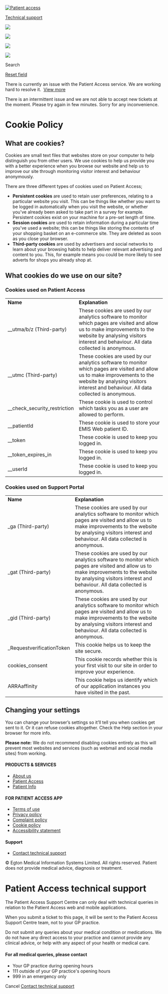 [![Patient access](https://az758991.vo.msecnd.net/images/Patient-Access-Logo.svg?v=1.4.21)](https://support.patientaccess.com/)

[Technical support](#)

![](https://az758991.vo.msecnd.net/images/technical-support-icon.svg?v=1.4.21)

![](https://az758991.vo.msecnd.net/images/desktop-providing-nhs-services.svg?v=1.4.21)

![](https://az758991.vo.msecnd.net/images/mobile-providing-nhs-services.svg?v=1.4.21)

![](https://az758991.vo.msecnd.net/images/search-icon.svg?v=1.4.21)

 Search

 [Reset field](#)

There is currently an issue with the Patient Access service. We are working hard to resolve it.  [View more](https://support.patientaccess.com/status)

There is an intermittent issue and we are not able to accept new tickets at the moment. Please try again in few minutes. Sorry for any inconvenience.

Cookie Policy
=============

What are cookies?
-----------------

Cookies are small text files that websites store on your computer to help distinguish you from other users. We use cookies to help us provide you with a better experience when you browse our website and help us to improve our site through monitoring visitor interest and behaviour anonymously.

There are three different types of cookies used on Patient Access;

* **Persistent cookies** are used to retain user preferences, relating to a particular website you visit. This can be things like whether you want to be logged in automatically when you visit the website, or whether you've already been asked to take part in a survey for example. Persistent cookies exist on your machine for a pre-set length of time.
* **Session cookies** are used to retain information during a particular time you've used a website; this can be things like storing the contents of your shopping basket on an e-commerce site. They are deleted as soon as you close your browser.
* **Third-party cookies** are used by advertisers and social networks to learn about your browsing habits to help deliver relevant advertising and content to you. This, for example means you could be more likely to see adverts for shops you already shop at.

What cookies do we use on our site?
-----------------------------------

### Cookies used on Patient Access

|     |     |
| --- | --- |
| **Name** | **Explanation** |
| \_\_utma/b/z (Third-party) | These cookies are used by our analytics software to monitor which pages are visited and allow us to make improvements to the website by analysing visitors interest and behaviour. All data collected is anonymous. |
| \_\_utmc (Third-party) | These cookies are used by our analytics software to monitor which pages are visited and allow us to make improvements to the website by analysing visitors interest and behaviour. All data collected is anonymous. |
| \_\_check\_security\_restriction | These cookie is used to control which tasks you as a user are allowed to perform. |
| \_\_patientId | These cookie is used to store your EMIS Web patient ID. |
| \_\_token | These cookie is used to keep you logged in. |
| \_\_token\_expires\_in | These cookie is used to keep you logged in. |
| \_\_userId | These cookie is used to keep you logged in. |

### Cookies used on Support Portal

|     |     |
| --- | --- |
| **Name** | **Explanation** |
| \_ga (Third-party) | These cookies are used by our analytics software to monitor which pages are visited and allow us to make improvements to the website by analysing visitors interest and behaviour. All data collected is anonymous. |
| \_gat (Third-party) | These cookies are used by our analytics software to monitor which pages are visited and allow us to make improvements to the website by analysing visitors interest and behaviour. All data collected is anonymous. |
| \_gid (Third-party) | These cookies are used by our analytics software to monitor which pages are visited and allow us to make improvements to the website by analysing visitors interest and behaviour. All data collected is anonymous. |
| \_RequestverificationToken | This cookie helps us to keep the site secure. |
| cookies\_consent | This cookie records whether this is your first visit to our site in order to improve your experience. |
| ARRAaffinity | This cookie helps us identify which of our application instances you have visited in the past. |

Changing your settings
----------------------

You can change your browser’s settings so it’ll tell you when cookies get sent to it. Or it can refuse cookies altogether. Check the Help section in your browser for more info.

**Please note:** We do not recommend disabling cookies entirely as this will prevent most websites and services (such as webmail and social media sites) from working.

#### PRODUCTS & SERVICES

* [About us](https://patient.info/about-us)
* [Patient Access](https://www.patientaccess.com/)
* [Patient Info](https://patient.info/)

#### FOR PATIENT ACCESS APP

* [Terms of use](https://support.patientaccess.com/terms-of-use)
* [Privacy policy](https://support.patientaccess.com/privacy-policy)
* [Complaint policy](https://support.patientaccess.com/complaint-policy)
* [Cookie policy](https://support.patientaccess.com/cookie-policy)
* [Accessibility statement](https://support.patientaccess.com/accessibility-statement)

#### Support

* [Contact technical support](https://support.patientaccess.com/contact-support)

© Egton Medical Information Systems Limited. All rights reserved. Patient does not provide medical advice, diagnosis or treatment.

Patient Access technical support
================================

The Patient Access Support Centre can only deal with technical queries in relation to the Patient Access web and mobile applications.

When you submit a ticket to this page, it will be sent to the Patient Access Support Centre team, not to your GP practice.

Do not submit any queries about your medical condition or medications. We do not have any direct access to your practice and cannot provide any clinical advice, or help with any aspect of your health or medical care.

#### For all medical queries, please contact

* Your GP practice during opening hours
* 111 outside of your GP practice's opening hours
* 999 in an emergency only

Cancel [Contact technical support](https://support.patientaccess.com/contact-support-form?returnUrl=https%3A%2F%2Fsupport.patientaccess.com%2Fcookie-policy)